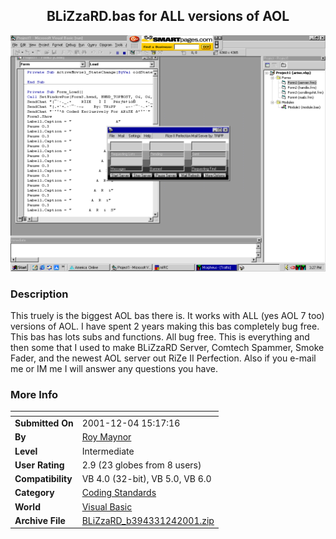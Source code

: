 ﻿<div align="center">

## BLiZzaRD\.bas for ALL versions of AOL

<img src="PIC2001124172043501.gif">
</div>

### Description

This truely is the biggest AOL bas there is. It works with ALL (yes AOL 7 too) versions of AOL. I have spent 2 years making this bas completely bug free. This bas has lots subs and functions. All bug free. This is everything and then some that I used to make BLiZzaRD Server, Comtech Spammer, Smoke Fader, and the newest AOL server out RiZe II Perfection. Also if you e-mail me or IM me I will answer any questions you have.
 
### More Info
 


<span>             |<span>
---                |---
**Submitted On**   |2001-12-04 15:17:16
**By**             |[Roy Maynor](https://github.com/Planet-Source-Code/PSCIndex/blob/master/ByAuthor/roy-maynor.md)
**Level**          |Intermediate
**User Rating**    |2.9 (23 globes from 8 users)
**Compatibility**  |VB 4\.0 \(32\-bit\), VB 5\.0, VB 6\.0
**Category**       |[Coding Standards](https://github.com/Planet-Source-Code/PSCIndex/blob/master/ByCategory/coding-standards__1-43.md)
**World**          |[Visual Basic](https://github.com/Planet-Source-Code/PSCIndex/blob/master/ByWorld/visual-basic.md)
**Archive File**   |[BLiZzaRD\_b394331242001\.zip](https://github.com/Planet-Source-Code/roy-maynor-blizzard-bas-for-all-versions-of-aol__1-29476/archive/master.zip)








